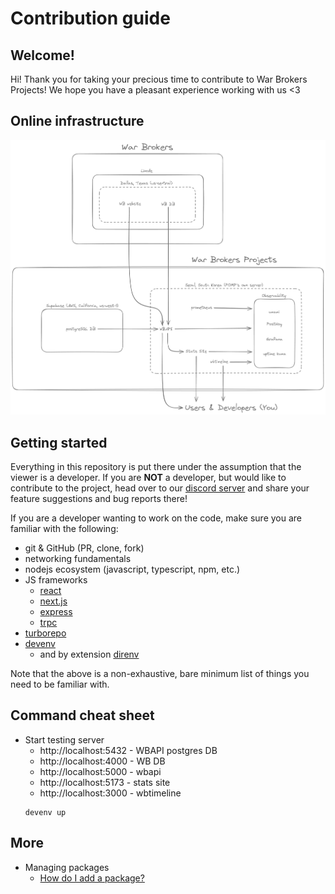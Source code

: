 # Contribution guide

## Welcome!

Hi! Thank you for taking your precious time to contribute to
War Brokers Projects! We hope you have a pleasant experience working with us <3

## Online infrastructure

![Infrastructure Diagram](./.github/img/infra.png)

## Getting started

Everything in this repository is put there under the assumption that the viewer is a developer.
If you are **NOT** a developer, but would like to contribute to the project, head over to our
[discord server](https://discord.com/invite/synPSeuNFK) and share your feature suggestions and
bug reports there!

If you are a developer wanting to work on the code, make sure you are familiar with the following:

- git & GitHub (PR, clone, fork)
- networking fundamentals
- nodejs ecosystem (javascript, typescript, npm, etc.)
- JS frameworks
  - [react](https://github.com/facebook/react)
  - [next.js](https://github.com/vercel/next.js)
  - [express](https://github.com/expressjs/express)
  - [trpc](https://github.com/trpc/trpc)
- [turborepo](https://turbo.build/repo)
- [devenv](https://devenv.sh/getting-started)
  - and by extension [direnv](https://devenv.sh/automatic-shell-activation)

Note that the above is a non-exhaustive, bare minimum list of things you need to be familiar with.

## Command cheat sheet

- Start testing server
  - http://localhost:5432 - WBAPI postgres DB
  - http://localhost:4000 - WB DB
  - http://localhost:5000 - wbapi
  - http://localhost:5173 - stats site
  - http://localhost:3000 - wbtimeline
  ```
  devenv up
  ```

## More

- Managing packages
  - [How do I add a package?](./docs/package-addition.md)
